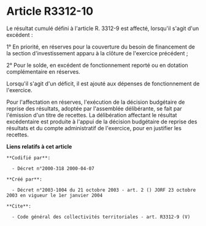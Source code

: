 # Article R3312-10

Le résultat cumulé défini à l'article R. 3312-9 est affecté, lorsqu'il s'agit d'un excédent :

1° En priorité, en réserves pour la couverture du besoin de financement de la section d'investissement apparu à la clôture de
l'exercice précédent ;

2° Pour le solde, en excédent de fonctionnement reporté ou en dotation complémentaire en réserves.

Lorsqu'il s'agit d'un déficit, il est ajouté aux dépenses de fonctionnement de l'exercice.

Pour l'affectation en réserves, l'exécution de la décision budgétaire de reprise des résultats, adoptée par l'assemblée
délibérante, se fait par l'émission d'un titre de recettes. La délibération affectant le résultat excédentaire est produite à
l'appui de la décision budgétaire de reprise des résultats et du compte administratif de l'exercice, pour en justifier les
recettes.

**Liens relatifs à cet article**

	**Codifié par**:

	  - Décret n°2000-318 2000-04-07

	**Créé par**:

	  - Décret n°2003-1004 du 21 octobre 2003 - art. 2 () JORF 23 octobre 2003 en vigueur le 1er janvier 2004

	**Cite**:

	  - Code général des collectivités territoriales - art. R3312-9 (V)
